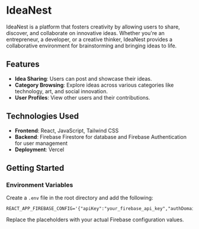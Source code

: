 # IdeaNest

IdeaNest is a platform that fosters creativity by allowing users to share, discover, and collaborate on innovative ideas. Whether you're an entrepreneur, a developer, or a creative thinker, IdeaNest provides a collaborative environment for brainstorming and bringing ideas to life.

## Features

- **Idea Sharing**: Users can post and showcase their ideas.
- **Category Browsing**: Explore ideas across various categories like technology, art, and social innovation.
- **User Profiles**: View other users and their contributions.

## Technologies Used

- **Frontend**: React, JavaScript, Tailwind CSS
- **Backend**: Firebase Firestore for database and Firebase Authentication for user management
- **Deployment**: Vercel

## Getting Started

### Environment Variables

Create a `.env` file in the root directory and add the following:

```plaintext
REACT_APP_FIREBASE_CONFIG='{"apiKey":"your_firebase_api_key","authDomain":your_firebase_auth_domain,"projectId":your_firebase_project_id,"storageBucket":your_firebase_storage_bucket,"messagingSenderId":your_firebase_messaging_sender_id,"appId":your_firebase_app_id}'

```

Replace the placeholders with your actual Firebase configuration values.
